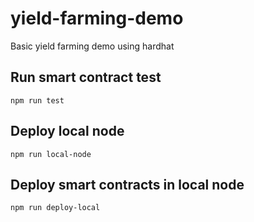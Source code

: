 # yield-farming-demo
Basic yield farming demo using hardhat

## Run smart contract test
```npm run test```

## Deploy local node
```npm run local-node```

## Deploy smart contracts in local node
```npm run deploy-local```
